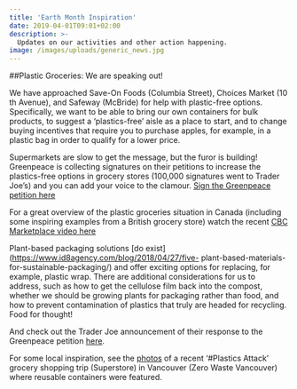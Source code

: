 ```yaml
---
title: 'Earth Month Inspiration'
date: 2019-04-01T09:01+02:00
description: >-
  Updates on our activities and other action happening.
image: /images/uploads/generic_news.jpg
---
```


##Plastic Groceries: We are speaking out!

We have approached Save-On Foods (Columbia Street), Choices Market (10 th Avenue), and Safeway (McBride)
for help with plastic-free options. Specifically, we want to be able to bring our own containers for bulk products, to
suggest a ‘plastics-free’ aisle as a place to start, and to change buying incentives that require
you to purchase apples, for example, in a plastic bag in order to qualify for a lower price.

Supermarkets are slow to get the message, but the furor is building! Greenpeace is collecting
signatures on their petitions to increase the plastics-free options in grocery stores (100,000
signatures went to Trader Joe’s) and you can add your voice to the clamour. 
[Sign the Greenpeace petition here](https://act.greenpeace.org/page/36787/petition/1?locale=en-US&amp;fbclid=IwAR1nQo5tkFZ3XBe_EELA3t-iiLTSJT6zF2DeOgCHLBtsG1wywxvtklh4aWg)

For a great overview of the plastic groceries situation in Canada (including some inspiring
examples from a British grocery store) watch the recent [CBC Marketplace video here](https://www.youtube.com/watch?v=n5Qbi_dB3Qo)

Plant-based packaging solutions [do exist](https://www.id8agency.com/blog/2018/04/27/five-
plant-based-materials-for-sustainable-packaging/) and offer exciting options for replacing, for
example, plastic wrap. There are additional considerations for us to address, such as how to
get the cellulose film back into the compost, whether we should be growing plants for
packaging rather than food, and how to prevent contamination of plastics that truly are headed
for recycling. Food for thought!

And check out the Trader Joe announcement of their response to the Greenpeace petition
[here](https://www.traderjoes.com/Announcement/Index/packaging-improvements).

For some local inspiration, see the [photos](https://www.facebook.com/greenpeace.canada/photos/pcb.10157948566119796/10156796654759961/?type=3&amp;theater) 
of a recent ‘#Plastics Attack’ grocery shopping trip (Superstore) in Vancouver (Zero Waste Vancouver) where reusable containers were featured.



